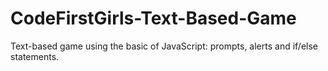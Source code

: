 # CodeFirstGirls-Text-Based-Game
Text-based game using the basic of JavaScript: prompts, alerts and if/else statements.
